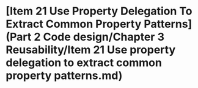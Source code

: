 # \[Item 21 Use Property Delegation To Extract Common Property Patterns]\(Part 2 Code design/Chapter 3 Reusability/Item 21 Use property delegation to extract common property patterns.md)

